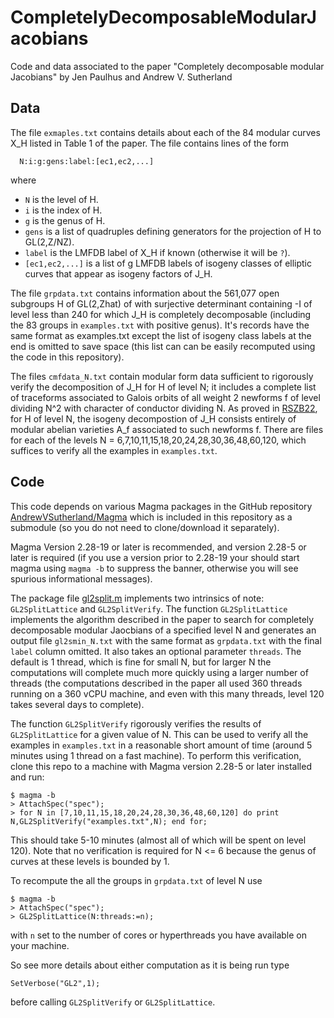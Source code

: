 # CompletelyDecomposableModularJacobians
Code and data associated to the paper "Completely decomposable modular Jacobians" by Jen Paulhus and Andrew V. Sutherland

## Data

The file `exmaples.txt` contains details about each of the 84 modular curves X_H listed in Table 1 of the paper.  The file contains lines of the form
```
  N:i:g:gens:label:[ec1,ec2,...]
```
where
- `N` is the level of H.
- `i` is the index of H.
- `g` is the genus of H.
- `gens` is a list of quadruples defining generators for the projection of H to GL(2,Z/NZ).
- `label` is the LMFDB label of X_H if known (otherwise it will be `?`).
- `[ec1,ec2,...]` is a list of g LMFDB labels of isogeny classes of elliptic curves that appear as isogeny factors of J_H.

The file `grpdata.txt` contains information about the 561,077 open subgroups H of GL(2,Zhat) of with surjective determinant containing -I of level less than 240 for which J_H is completely decomposable (including the 83 groups in `examples.txt` with positive genus).  It's records have the same format as examples.txt except the list of isogeny class labels at the end is omitted to save space (this list can can be easily recomputed using the code in this repository).

The files `cmfdata_N.txt` contain modular form data sufficient to rigorously verify the decomposition of J_H for H of level N; it includes a complete list of traceforms associated to Galois orbits of all weight 2 newforms f of level dividing N^2 with character of conductor dividing N.  As proved in [RSZB22](https://www.cambridge.org/core/journals/forum-of-mathematics-sigma/article/ell-adic-images-of-galois-for-elliptic-curves-over-mathbb-q-and-an-appendix-with-john-voight/D5BC92F9949B387570A7D764635B6AC8), for H of level N, the isogeny decompostion of J_H consists entirely of modular abelian varieties A_f associated to such newforms f.  There are files for each of the levels N = 6,7,10,11,15,18,20,24,28,30,36,48,60,120, which suffices to verify all the examples in `examples.txt`.

## Code

This code depends on various Magma packages in the GitHub repository [AndrewVSutherland/Magma](https://github.com/AndrewVSutherland/Magma) which is included in this repository as a submodule (so you do not need to clone/download it separately).

Magma Version 2.28-19 or later is recommended, and version 2.28-5 or later is required (if you use a version prior to 2.28-19 your should start magma using `magma -b` to suppress the banner, otherwise you will see spurious informational messages).

The package file [gl2split.m](https://github.com/AndrewVSutherland/CompletelyDecomposableModularJacobians/blob/main/gl2split.m) implements two intrinsics of note: `GL2SplitLattice` and `GL2SplitVerify`.  The function `GL2SplitLattice` implements the algorithm described in the paper to search for completely decomposable modular Jaocbians of a specified level N and generates an output file `gl2smin_N.txt` with the same format as `grpdata.txt` with the final `label` column omitted.  It also takes an optional parameter `threads`.  The default is 1 thread, which is fine for small N, but for larger N the computations will complete much more quickly using a larger number of threads (the computations described in the paper all used 360 threads running on a 360 vCPU machine, and even with this many threads, level 120 takes several days to complete).

The function `GL2SplitVerify` rigorously verifies the results of `GL2SplitLattice` for a given value of N.  This can be used to verify all the examples in `examples.txt` in a reasonable short amount of time (around 5 minutes using 1 thread on a fast machine).  To perform this verification, clone this repo to a machine with Magma version 2.28-5 or later installed and run:
```
$ magma -b
> AttachSpec("spec");
> for N in [7,10,11,15,18,20,24,28,30,36,48,60,120] do print N,GL2SplitVerify("examples.txt",N); end for;
```
This should take 5-10 minutes (almost all of which will be spent on level 120).  Note that no verification is required for N <= 6 because the genus of curves at these levels is bounded by 1.

To recompute the all the groups in `grpdata.txt` of level N use
```
$ magma -b
> AttachSpec("spec");
> GL2SplitLattice(N:threads:=n);
```
with `n` set to the number of cores or hyperthreads you have available on your machine.

So see more details about either computation as it is being run type
```
SetVerbose("GL2",1);
```
before calling `GL2SplitVerify` or `GL2SplitLattice`.

